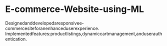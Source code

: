 # E-commerce-Website-using-ML
Designedanddevelopedaresponsivee-commercesiteforanenhanceduserexperience.  Implementedfeatures:productlistings,dynamiccartmanagement,anduserauthentication.
